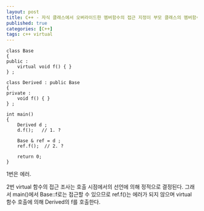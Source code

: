 ```yaml
---
layout: post
title: C++ - 자식 클래스에서 오버라이드한 멤버함수의 접근 지정이 부모 클래스의 멤버함수와 다른 경우
published: true
categories: [C++]
tags: c++ virtual
---
```

  
```
class Base
{
public :
    virtual void f() { } 
} ;

class Derived : public Base
{
private :
    void f() { } 
} ;

int main()
{
    Derived d ;
    d.f();   // 1. ?

    Base & ref = d ;
    ref.f();  // 2. ? 

    return 0;
}
```  
  
1번은 에러.  
  
2번 virtual 함수의 접근 조사는 호출 시점에서의 선언에 의해 정적으로 결정된다. 그래서 main()에서 Base::f로는 접근할 수 있으므로  ref.f()는 에러가 되지 않으며 virtual 함수 호출에 의해 Derived의 f를 호출한다.  
  